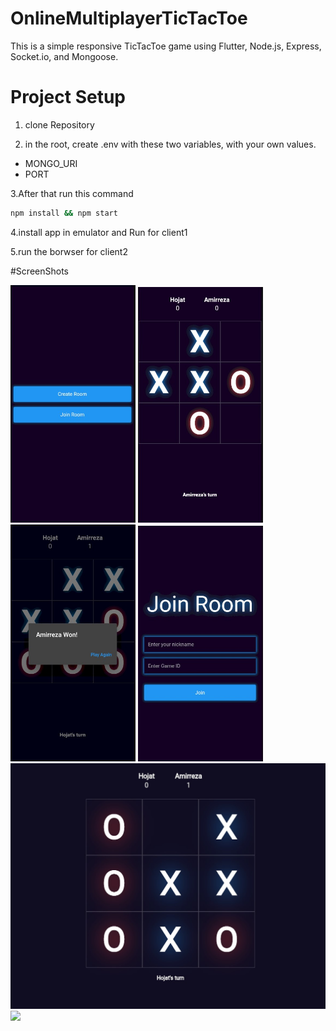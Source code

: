 # OnlineMultiplayerTicTacToe
This is a simple responsive TicTacToe game using Flutter, Node.js, Express, Socket.io, and Mongoose.

# Project Setup

1. clone Repository

2. in the root, create .env with these two variables, with your own values.

- MONGO_URI
- PORT

3.After that run this command

```bash
npm install && npm start
```
4.install app in emulator and Run for client1

5.run the borwser for client2

#ScreenShots

<div>
  <img src="/client/screenshots/mobile_1.jpg" width="200" />
  <img src="/client/screenshots/mobile_2.jpg" width="200"/>
  <img src="/client/screenshots/mobile_3.jpg" width="200"/>
  <img src="/client/screenshots/mobile_4.jpg" width="200"/>
  <img src="/client/screenshots/web_1.jpg" width="800"/>
  <img src="https://user-images.githubusercontent.com/57577286/180672224-23a019b9-8c53-4c54-8345-0adb94f66e5f.gif" width="800"/>

 </div>

